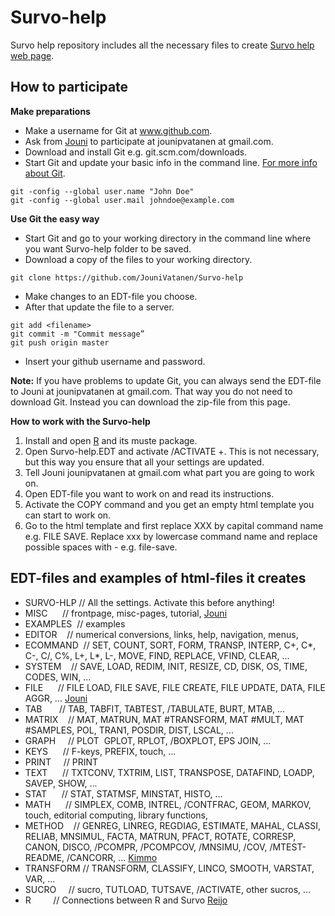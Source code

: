 # Survo-help
Survo help repository includes all the necessary files to create [Survo help web page](https://d3l3g8x9oq84ue.cloudfront.net/). 

## How to participate
**Make preparations**
* Make a username for Git at www.github.com.
* Ask from [Jouni](https://github.com/JouniVatanen) to participate at jounipvatanen at gmail.com.
* Download and install Git e.g. git.scm.com/downloads.
* Start Git and update your basic info in the command line. [For more info about Git](git-scm.com/book/en/v2/Getting-Started-First-Time-Git-Setup).
```
git -config --global user.name "John Doe"
git -config --global user.mail johndoe@example.com
```

**Use Git the easy way**
* Start Git and go to your working directory in the command line where you want Survo-help folder to be saved.
* Download a copy of the files to your working directory.
```
git clone https://github.com/JouniVatanen/Survo-help
```
* Make changes to an EDT-file you choose.
* After that update the file to a server.
```
git add <filename>
git commit -m "Commit message”
git push origin master
```
* Insert your github username and password.

**Note:** If you have problems to update Git, you can always send the EDT-file to Jouni at jounipvatanen at gmail.com. That way you do not need to download Git. Instead you can download the zip-file from this page.

**How to work with the Survo-help**
1. Install and open [R](https://cran.r-project.org/) and its muste package.
1. Open Survo-help.EDT and activate /ACTIVATE +. This is not necessary, but this way you ensure that all your settings are updated.
1. Tell Jouni jounipvatanen at gmail.com what part you are going to work on.
1. Open EDT-file you want to work on and read its instructions. 
1. Activate the COPY command and you get an empty html template you can start to work on.
1. Go to the html template and first replace XXX by capital command name e.g. FILE SAVE. Replace xxx by lowercase command name and replace possible spaces with - e.g. file-save.

## EDT-files and examples of html-files it creates
* SURVO-HLP // All the settings. Activate this before anything!
* MISC      // frontpage, misc-pages, tutorial, [Jouni](https://github.com/JouniVatanen)
* EXAMPLES  // examples
* EDITOR    // numerical conversions, links, help, navigation, menus,
* ECOMMAND  // SET, COUNT, SORT, FORM, TRANSP, INTERP, C+, C*, C-, C/, C%, L+, L*, L-, MOVE, FIND, REPLACE, VFIND, CLEAR, ...
* SYSTEM    // SAVE, LOAD, REDIM, INIT, RESIZE, CD, DISK, OS, TIME, CODES, WIN, ...
* FILE      // FILE LOAD, FILE SAVE, FILE CREATE, FILE UPDATE, DATA, FILE AGGR, ... [Jouni](https://github.com/JouniVatanen)
* TAB       // TAB, TABFIT, TABTEST, /TABULATE, BURT, MTAB, ...
* MATRIX    // MAT, MATRUN, MAT #TRANSFORM, MAT #MULT, MAT #SAMPLES, POL, TRAN1, POSDIR, DIST, LSCAL, ...
* GRAPH     // PLOT  GPLOT, RPLOT, /BOXPLOT, EPS JOIN, ...
* KEYS      // F-keys, PREFIX, touch, ...
* PRINT     // PRINT
* TEXT      // TXTCONV, TXTRIM, LIST, TRANSPOSE, DATAFIND, LOADP, SAVEP, SHOW, ...
* STAT      // STAT, STATMSF, MINSTAT, HISTO, ...
* MATH      // SIMPLEX, COMB, INTREL, /CONTFRAC, GEOM, MARKOV, touch, editorial computing, library functions,
* METHOD    // GENREG, LINREG, REGDIAG, ESTIMATE, MAHAL, CLASSI, RELIAB, MNSIMUL, FACTA, MATRUN, PFACT, ROTATE, CORRESP, CANON, DISCO, /PCOMPR, /PCOMPCOV, /MNSIMU, /COV, /MTEST-README, /CANCORR, ... [Kimmo](https://github.com/KimmoVehkalahti)
* TRANSFORM // TRANSFORM, CLASSIFY, LINCO, SMOOTH, VARSTAT, VAR, ...
* SUCRO     // sucro, TUTLOAD, TUTSAVE, /ACTIVATE, other sucros, ...
* R         // Connections between R and Survo [Reijo](https://github.com/rsund)
